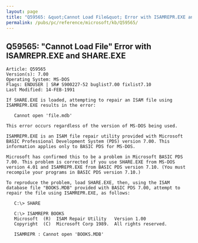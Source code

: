 ```yaml
---
layout: page
title: "Q59565: &quot;Cannot Load File&quot; Error with ISAMREPR.EXE and SHARE.EXE"
permalink: /pubs/pc/reference/microsoft/kb/Q59565/
---
```


## Q59565: &quot;Cannot Load File&quot; Error with ISAMREPR.EXE and SHARE.EXE

	Article: Q59565
	Version(s): 7.00
	Operating System: MS-DOS
	Flags: ENDUSER | SR# S900227-52 buglist7.00 fixlist7.10
	Last Modified: 14-FEB-1991
	
	If SHARE.EXE is loaded, attempting to repair an ISAM file using
	ISAMREPR.EXE results in the error:
	
	   Cannot open 'file.mdb'
	
	This error occurs regardless of the version of MS-DOS being used.
	
	ISAMREPR.EXE is an ISAM file repair utility provided with Microsoft
	BASIC Professional Development System (PDS) version 7.00. This
	information applies only to BASIC PDS for MS-DOS.
	
	Microsoft has confirmed this to be a problem in Microsoft BASIC PDS
	7.00. This problem is corrected if you use SHARE.EXE from MS-DOS
	version 4.01 and ISAMREPR.EXE from BASIC PDS version 7.10. (You must
	recompile your programs in BASIC PDS version 7.10.)
	
	To reproduce the problem, load SHARE.EXE, then, using the ISAM
	database file "BOOKS.MDB" provided with BASIC PDS 7.00, attempt to
	repair the file using ISAMREPR.EXE, as follows:
	
	   C:\> SHARE
	
	   C:\> ISAMREPR BOOKS
	   Microsoft  (R)  ISAM Repair Utility   Version 1.00
	   Copyright  (C)  Microsoft Corp 1989.  All rights reserved.
	
	   ISAMREPR : Cannot open 'BOOKS.MDB'
